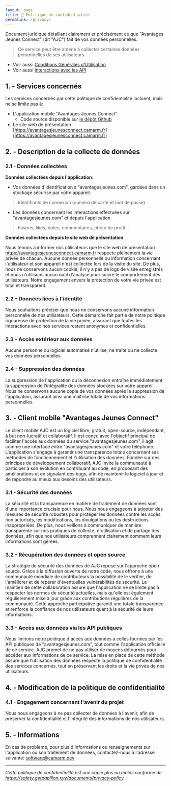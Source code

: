 ```yaml
---
layout: page
title: 📖 Politique de confidentialité
permalink: /privacy/
---
```


Document juridique détaillant clairement et précisément ce que "Avantages Jeunes Connect" (dit "AJC") fait de vos données personnelles.

> Ce service peut être amené à collecter certaines données personnelles de ses utilisateurs.

- Voir aussi [Conditions Générales d'Utilisation](https://avantagesjeunesconnect.camarm.fr/cgu)
- Voir aussi [Interactions avec les API](https://avantagesjeunesconnect.camarm.fr/usage)

## 1. - Services concernés

Les services concernés par cette politique de confidentialité incluent, mais ne se limite pas à:

- L'application mobile "Avantages Jeunes Connect"
  - Code source disponible sur [le dépôt Github](https://github.com/camarm-dev/bfc-avantagesjeunes-mobile)
- Le site web de présentation [https://avantagesjeunesconnect.camarm.fr](https://avantagesjeunesconnect.camarm.fr)

## 2. - Description de la collecte de données

### 2.1 - Données collectées

**Données collectées depuis l'application**:
- Vos données d'identification à "avantagesjeunes.com", gardées dans un stockage sécurisé par votre appareil.
> Identifiants de connexion (numéro de carte et mot de passe)
- Les données concernant les interactions effectuées sur "avantagesjeunes.com" et depuis l'application
> Favoris, likes, notes, commentaires, photo de profil...

**Données collectées depuis le site web de présentation**:

Nous tenons à informer nos utilisateurs que le site web de présentation https://avantagesjeunesconnect.camarm.fr respecte pleinement la vie privée de chacun. Aucune donnée personnelle ou information concernant l'utilisateur et son appareil n'est collectée lors de la visite du site. De plus, nous ne conservons aucun cookie, il n'y a pas de logs de visite enregistrés et nous n'utilisons aucun outil d'analyse pour suivre le comportement des utilisateurs. Notre engagement envers la protection de votre vie privée est total et transparent.

### 2.2 - Données liées à l'identité

Nous souhaitons préciser que nous ne conservons aucune information personnelle de nos utilisateurs. Cette démarche fait partie de notre politique rigoureuse de protection de la vie privée, assurant que toutes les interactions avec nos services restent anonymes et confidentielles.

### 2.3 - Accès extérieur aux données

Aucune personne ou logiciel automatisé n’utilise, ne traite ou ne collecte vos données personnelles.

### 2.4 - Suppression des données

La suppression de l'application ou la déconnexion entraîne immédiatement la suppression de l'intégralité des données stockées sur votre appareil. Nous ne conservons aucune copie de vos données après la suppression de l'application, assurant ainsi une maîtrise totale de vos informations personnelles.

## 3. - Client mobile "Avantages Jeunes Connect"

Le client mobile AJC est un logiciel libre, gratuit, open-source, indépendant, à but non-lucratif et collaboratif.
Il est conçu avec l'objectif principal de faciliter l'accès aux données du service "avantagesjeunes.com", il agit comme une interface entre "avantagesjeunes.com" et votre téléphone.
L'application s'engage à garantir une transparence totale concernant ses méthodes de fonctionnement et l'utilisation des données.
Fondée sur des principes de développement collaboratif, AJC invite la communauté à participer à son évolution en contribuant au code, en proposant des améliorations et en signalant des bugs, afin de maintenir le logiciel à jour et de répondre au mieux aux besoins des utilisateurs.

### 3.1 - Sécurité des données

La sécurité et la transparence en matière de traitement de données sont d'une importance cruciale pour nous.
Nous nous engageons à adopter des mesures de sécurité robustes pour protéger les données contre les accès non autorisés, les modifications, les divulgations ou les destructions inappropriées.
De plus, nous veillons à communiquer de manière transparente sur nos pratiques de collecte, d'utilisation et de partage des données, afin que nos utilisateurs comprennent clairement comment leurs informations sont gérées.

### 3.2 - Récupération des données et open source

La stratégie de sécurité des données de AJC repose sur l'approche open source. Grâce à la diffusion ouverte de notre code, nous offrons à une communauté mondiale de contributeurs la possibilité de le vérifier, de l'améliorer et de repérer d'éventuelles vulnérabilités de sécurité. Le maintien de cette collaboration assure que l'application ne se limite pas à respecter les normes de sécurité actuelles, mais qu'elle est également régulièrement mise à jour grâce aux contributions régulières de la communauté. Cette approche participative garantit une totale transparence et renforce la confiance de nos utilisateurs quant à la sécurité de leurs informations.

### 3.3 - Accès aux données via les API publiques

Nous limitons notre politique d'accès aux données à celles fournies par les API publiques de "avantagesjeunes.com", tout comme l'application officielle de ce service. AJC promet de ne pas utiliser de moyens détournés pour accéder aux informations de ce service. La mise en place de cette méthode assure que l'utilisation des données respecte la politique de confidentialité des services concernés, tout en préservant les droits et la vie privée de nos utilisateurs.

## 4. - Modification de la politique de confidentialité

### 4.1 - Engagement concernant l'avenir du projet

Nous nous engageons à ne pas collecter de données à l'avenir, afin de préserver la confidentialité et l'intégrité des informations de nos utilisateurs.


## 5. - Informations

En cas de problème, pour plus d'informations ou renseignements sur l'application ou son traitement de données, contactez-nous à l'adresse suivante: [software@camarm.dev](mailto:software@camarm.dev)

---

_Cette politique de confidentialité est une copie plus ou moins conforme de https://safety.getpapillon.xyz/documents/privacy-policy._
